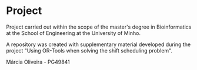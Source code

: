 # Project

Project carried out within the scope of the master's degree in Bioinformatics at the School of Engineering at the University of Minho.

A repository was created with supplementary material developed during the project "Using OR-Tools when solving the shift scheduling problem".


Márcia Oliveira - PG49841


